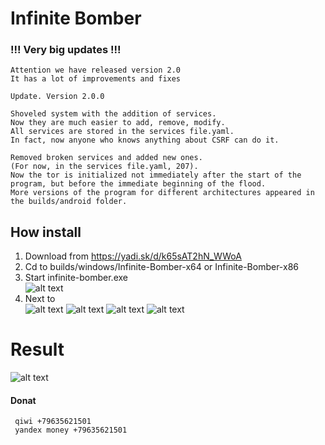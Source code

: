 

# Infinite Bomber

### !!! Very big updates !!!

    Attention we have released version 2.0
    It has a lot of improvements and fixes
    
    Update. Version 2.0.0

    Shoveled system with the addition of services.   
    Now they are much easier to add, remove, modify.    
    All services are stored in the services file.yaml.    
    In fact, now anyone who knows anything about CSRF can do it.   
  
    Removed broken services and added new ones.   
    (For now, in the services file.yaml, 207).    
    Now the tor is initialized not immediately after the start of the program, but before the immediate beginning of the flood.    
    More versions of the program for different architectures appeared in the builds/android folder. 

## How install
   1. Download from https://yadi.sk/d/k65sAT2hN_WWoA
   2. Cd to builds/windows/Infinite-Bomber-x64 or Infinite-Bomber-x86
   3. Start infinite-bomber.exe        
      ![alt text](https://user-images.githubusercontent.com/40857994/64142828-5f00c880-ce16-11e9-874b-95f00930dd40.png)
   4. Next to       
      ![alt text](https://user-images.githubusercontent.com/40857994/64142830-6031f580-ce16-11e9-8531-ecaedff00aec.png)
      ![alt text](https://user-images.githubusercontent.com/40857994/64142832-61632280-ce16-11e9-9ef7-a4411ef303dc.png)
      ![alt text](https://user-images.githubusercontent.com/40857994/64142833-62944f80-ce16-11e9-91da-b9551fe6ef23.png)
      ![alt text](https://user-images.githubusercontent.com/40857994/64142835-63c57c80-ce16-11e9-8256-41cbc8dab64e.png)
#  Result

   ![alt text](https://user-images.githubusercontent.com/40857994/64142837-658f4000-ce16-11e9-966f-ec8a84028c16.png)
   
#### Donat 
     qiwi +79635621501
     yandex money +79635621501
